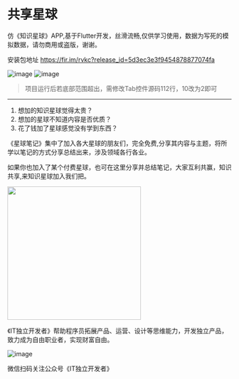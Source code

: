 # 共享星球

仿《知识星球》APP,基于Flutter开发，丝滑流畅,仅供学习使用，数据为写死的模拟数据，请勿商用或盗版，谢谢。

安装包地址 https://fir.im/rvkc?release_id=5d3ec3e3f9454878877074fa

![image](https://note.youdao.com/yws/api/personal/file/30804715DE4143BE8E36660B92EB0DB9?method=download&shareKey=e11564b83722bdbfea4c0054ab623761)
![image](https://note.youdao.com/yws/api/personal/file/E881299C7EEB443C856CA5275DE84A89?method=download&shareKey=f8092d1435f567a21c75cc91205e6182)

> 项目运行后若底部范围超出，需修改Tab控件源码112行，10改为2即可

----------------------------------------------------------------

1. 想加的知识星球觉得太贵？
2. 想加的星球不知道内容是否优质？
3. 花了钱加了星球感觉没有学到东西？

《星球笔记》集中了加入各大星球的朋友们，完全免费,分享其内容与主题，将所学以笔记的方式分享总结出来，涉及领域各行各业。

如果你也加入了某个付费星球，也可在这里分享并总结笔记，大家互利共赢，知识共享,来知识星球加入我们把。

<img src="https://note.youdao.com/yws/api/personal/file/1CBA7486C43145A2B31D0EC048C8FCA4?method=download&shareKey=8b8080f2e2b9b18fc5a19f966252a59f" width="300" hegiht="313" align=center />


《IT独立开发者》帮助程序员拓展产品、运营、设计等思维能力，开发独立产品，致力成为自由职业者，实现财富自由。

![image](https://note.youdao.com/yws/api/personal/file/3002024D05CB4DE093FE3D5B1C5F768E?method=download&shareKey=df4c885cbea566bf95c0a9cf515984d5)

微信扫码关注公众号《IT独立开发者》

